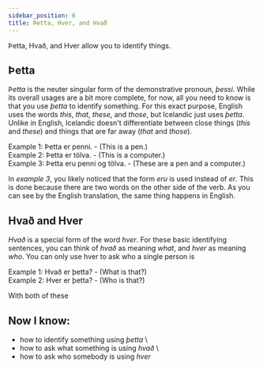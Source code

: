 ```yaml
---
sidebar_position: 6
title: Þetta, Hver, and Hvað
---
```


Þetta, Hvað, and Hver allow you to identify things. 

## Þetta

*Þetta* is the neuter singular form of the demonstrative pronoun, *þessi*. While its overall usages are a bit more complete, for now, all you need to know is that you use *þetta* to identify something. For this exact purpose, English uses the words *this*, *that*, *these*, and *those*, but Icelandic just uses *þetta*. Unlike in English, Icelandic doesn't differentiate between close things (*this* and *these*) and things that are far away (*that* and *those*). 

Example 1: Þetta er penni. - (This is a pen.) \
Example 2: Þetta er tölva. - (This is a computer.) \
Example 3: Þetta eru penni og tölva. - (These are a pen and a computer.)

In *example 3*, you likely noticed that the form *eru* is used instead of *er*. This is done because there are two words on the other side of the verb. As you can see by the English translation, the same thing happens in English. 

## Hvað and Hver

*Hvað* is a special form of the word *hver*. For these basic identifying sentences, you can think of *hvað* as meaning *what*, and *hver* as meaning *who*. You can only use hver to ask who a single person is 

Example 1: Hvað er þetta? - (What is that?) \
Example 2: Hver er þetta? - (Who is that?)

With both of these 

## Now I know:
- how to identify something using *þetta* \
- how to ask what something is using *hvað* \
- how to ask who somebody is using *hver*
